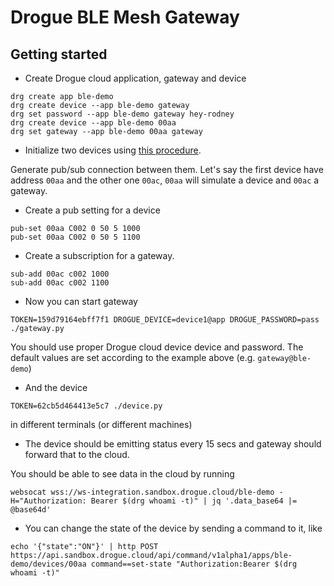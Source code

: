# Drogue BLE Mesh Gateway

## Getting started

* Create Drogue cloud application, gateway and device

```
drg create app ble-demo
drg create device --app ble-demo gateway
drg set password --app ble-demo gateway hey-rodney
drg create device --app ble-demo 00aa
drg set gateway --app ble-demo 00aa gateway
```

* Initialize two devices using [this procedure](mesh.md).

Generate pub/sub connection between them. Let's say the first device have address `00aa` and the other one `00ac`, `00aa` will simulate a device and `00ac` a gateway.

* Create a pub setting for a device

```
pub-set 00aa C002 0 50 5 1000
pub-set 00aa C002 0 50 5 1100
```

* Create a subscription for a gateway.

```
sub-add 00ac c002 1000
sub-add 00ac c002 1100

```

* Now you can start gateway

```
TOKEN=159d79164ebff7f1 DROGUE_DEVICE=device1@app DROGUE_PASSWORD=pass ./gateway.py
```
You should use proper Drogue cloud device device and password. The default values are set according to the example above (e.g. `gateway@ble-demo`)

* And the device

```
TOKEN=62cb5d464413e5c7 ./device.py
```
in different terminals (or different machines)

* The device should be emitting status every 15 secs and gateway should forward that to the cloud.

You should be able to see data in the cloud by running

```
websocat wss://ws-integration.sandbox.drogue.cloud/ble-demo -H="Authorization: Bearer $(drg whoami -t)" | jq '.data_base64 |= @base64d'
```

* You can change the state of the device by sending a command to it, like

```
echo '{"state":"ON"}' | http POST https://api.sandbox.drogue.cloud/api/command/v1alpha1/apps/ble-demo/devices/00aa command==set-state "Authorization:Bearer $(drg whoami -t)"
```
